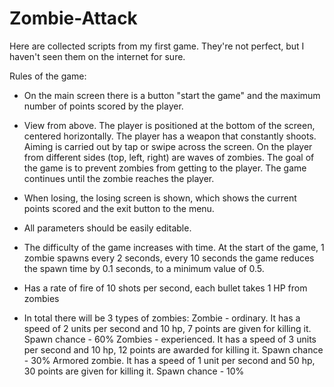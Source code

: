 # Zombie-Attack

Here are collected scripts from my first game. They're not perfect, but I haven't seen them on the internet for sure.

Rules of the game:
- On the main screen there is a button "start the game" and the maximum number of points scored by the player.

- View from above. The player is positioned at the bottom of the screen, centered horizontally. The player has a weapon that constantly shoots. Aiming is carried out by tap or swipe across the screen. On the player from different sides (top, left, right) are waves of zombies. The goal of the game is to prevent zombies from getting to the player. The game continues until the zombie reaches the player.

- When losing, the losing screen is shown, which shows the current points scored and the exit button to the menu.

- All parameters should be easily editable.

- The difficulty of the game increases with time. At the start of the game, 1 zombie spawns every 2 seconds, every 10 seconds the game reduces the spawn time by 0.1 seconds, to a minimum value of 0.5.

- Has a rate of fire of 10 shots per second, each bullet takes 1 HP from zombies

- In total there will be 3 types of zombies:
Zombie - ordinary. It has a speed of 2 units per second and 10 hp, 7 points are given for killing it. Spawn chance - 60%
Zombies - experienced. It has a speed of 3 units per second and 10 hp, 12 points are awarded for killing it. Spawn chance - 30%
Armored zombie. It has a speed of 1 unit per second and 50 hp, 30 points are given for killing it. Spawn chance - 10%
